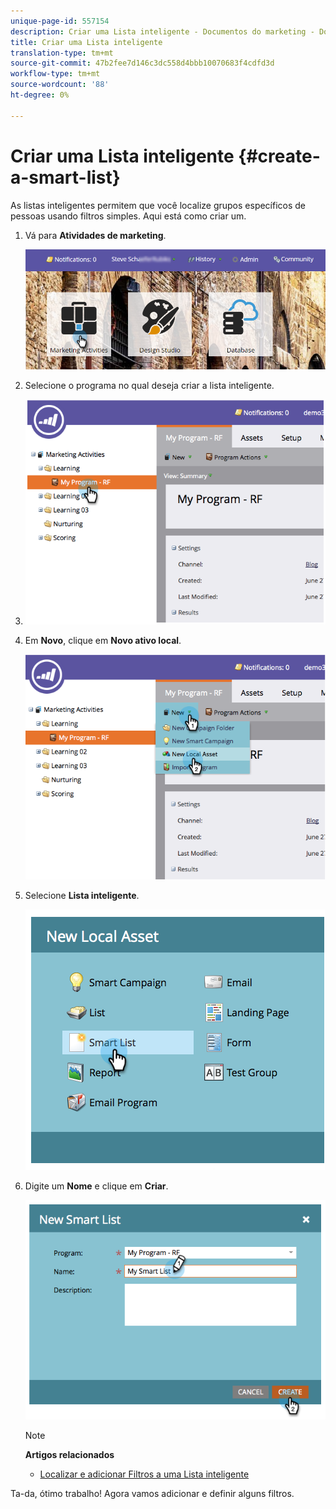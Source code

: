 ```yaml
---
unique-page-id: 557154
description: Criar uma Lista inteligente - Documentos do marketing - Documentação do produto
title: Criar uma Lista inteligente
translation-type: tm+mt
source-git-commit: 47b2fee7d146c3dc558d4bbb10070683f4cdfd3d
workflow-type: tm+mt
source-wordcount: '88'
ht-degree: 0%

---
```



# Criar uma Lista inteligente {#create-a-smart-list}

As listas inteligentes permitem que você localize grupos específicos de pessoas usando filtros simples. Aqui está como criar um.

1. Vá para **Atividades de marketing**.

   ![](assets/login-marketing-activities.png)

1. Selecione o programa no qual deseja criar a lista inteligente.
1. ![Isto é um teste](assets/image2014-8-11-10-3a17-3a8.png)

1. Em **Novo**, clique em **Novo ativo local**.

   ![](assets/image2014-9-9-16-3a26-3a28.png)

1. Selecione **Lista inteligente**.

   ![](assets/image2014-9-9-16-3a27-3a18.png)

1. Digite um **Nome** e clique em **Criar**.

   ![](assets/image2014-9-9-16-3a27-3a39.png)

   >[!NOTE]
   >
   >**Artigos relacionados**
   >
   >    
   >    
   >    * [Localizar e adicionar Filtros a uma Lista inteligente](find-and-add-filters-to-a-smart-list.md)


Ta-da, ótimo trabalho! Agora vamos adicionar e definir alguns filtros.